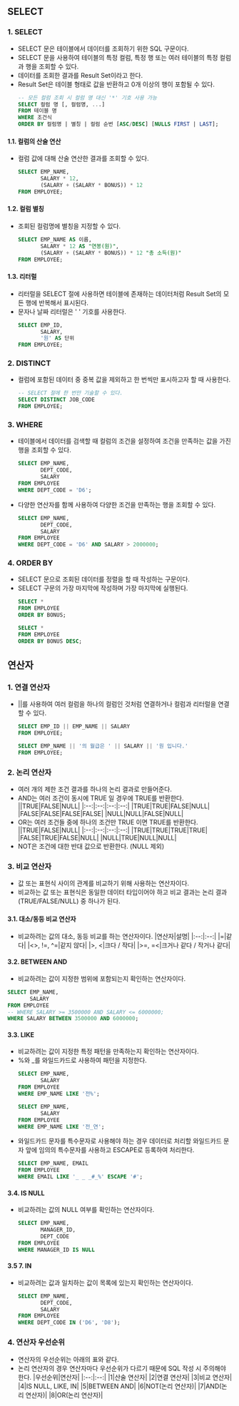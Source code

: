 ## SELECT
### 1. SELECT
* SELECT 문은 테이블에서 데이터를 조회하기 위한 SQL 구문이다.
* SELECT 문을 사용하여 테이블의 특정 컬럼, 특정 행 또는 여러 테이블의 특정 컬럼과 행을 조회할 수 있다.
* 데이터를 조회한 결과를 Result Set이라고 한다.
* Result Set은 테이블 형태로 값을 반환하고 0개 이상의 행이 포함될 수 있다.
  ``` sql
  -- 모든 컬럼 조회 시 컬럼 명 대신 '*' 기호 사용 가능
  SELECT 컬럼 명 [, 컬럼명, ...]  
  FROM 테이블 명 
  WHERE 조건식
  ORDER BY 컬럼명 | 별칭 | 컬럼 순번 [ASC/DESC] [NULLS FIRST | LAST];
  ```
#### 1.1. 컬럼의 산술 연산
* 컬럼 값에 대해 산술 연산한 결과를 조회할 수 있다.
  ``` sql
  SELECT EMP_NAME, 
         SALARY * 12, 
         (SALARY + (SALARY * BONUS)) * 12
  FROM EMPLOYEE;
  ```

#### 1.2. 컬럼 별칭
* 조회된 컬럼명에 별칭을 지정할 수 있다.
  ``` sql
  SELECT EMP_NAME AS 이름, 
         SALARY * 12 AS "연봉(원)", 
         (SALARY + (SALARY * BONUS)) * 12 "총 소득(원)"
  FROM EMPLOYEE;
  ```
#### 1.3. 리터럴
* 리터럴을 SELECT 절에 사용하면 테이블에 존재하는 데이터처럼 Result Set의 모든 행에 반복해서 표시된다.
* 문자나 날짜 리터럴은 ' ' 기호를 사용한다.
  ```sql
  SELECT EMP_ID,
	     SALARY,
	     '원' AS 단위
  FROM EMPLOYEE;
  ```
### 2. DISTINCT
* 컬럼에 포함된 데이터 중 중복 값을 제외하고 한 번씩만 표시하고자 할 때 사용한다.
  ```sql
  -- SELECT 절에 한 번만 기술할 수 있다.
  SELECT DISTINCT JOB_CODE
  FROM EMPLOYEE;
  ```
### 3. WHERE
* 테이블에서 데이터를 검색할 때 컬럼의 조건을 설정하여 조건을 만족하는 값을 가진 행을 조회할 수 있다.
  ``` SQL
  SELECT EMP_NAME, 
         DEPT_CODE,
         SALARY
  FROM EMPLOYEE
  WHERE DEPT_CODE = 'D6';
  ```
* 다양한 연산자를 함께 사용하여 다양한 조건을 만족하는 행을 조회할 수 있다.
  ``` SQL
  SELECT EMP_NAME, 
         DEPT_CODE,
         SALARY
  FROM EMPLOYEE
  WHERE DEPT_CODE = 'D6' AND SALARY > 2000000;
  ```
### 4. ORDER BY
* SELECT 문으로 조회된 데이터를 정렬을 할 때 작성하는 구문이다.
* SELECT 구문의 가장 마지막에 작성하며 가장 마지막에 실행된다.
  ```sql
  SELECT *
  FROM EMPLOYEE
  ORDER BY BONUS;

  SELECT *
  FROM EMPLOYEE
  ORDER BY BONUS DESC;
  ```        
## 연산자
### 1. 연결 연산자
* ||를 사용하여 여러 컬럼을 하나의 컬럼인 것처럼 연결하거나 컬럼과 리터럴을 연결할 수 있다.
  ``` sql
  SELECT EMP_ID || EMP_NAME || SALARY 
  FROM EMPLOYEE;

  SELECT EMP_NAME || '의 월급은 ' || SALARY || '원 입니다.' 
  FROM EMPLOYEE;
  ```
### 2. 논리 연산자
* 여러 개의 제한 조건 결과를 하나의 논리 결과로 만들어준다.
* AND는 여러 조건이 동시에 TRUE 일 경우에 TRUE를 반환한다.
  ||TRUE|FALSE|NULL|
  |:--:|:--:|:--:|:--:|
  |TRUE|TRUE|FALSE|NULL|
  |FALSE|FALSE|FALSE|FALSE|
  |NULL|NULL|FALSE|NULL|
* OR는 여러 조건들 중에 하나의 조건만 TRUE 이면 TRUE를 반환한다.
  ||TRUE|FALSE|NULL|
  |:--:|:--:|:--:|:--:|
  |TRUE|TRUE|TRUE|TRUE|
  |FALSE|TRUE|FALSE|NULL|
  |NULL|TRUE|NULL|NULL|
* NOT은 조건에 대한 반대 값으로 반환한다. (NULL 제외)
### 3. 비교 연산자
* 값 또는 표현식 사이의 관계를 비교하기 위해 사용하는 연산자이다.
* 비교하는 값 또는 표현식은 동일한 데이터 타입이어야 하고 비교 결과는 논리 결과(TRUE/FALSE/NULL) 중 하나가 된다.
#### 3.1. 대소/동등 비교 연산자
* 비교하려는 값의 대소, 동등 비교를 하는 연산자이다.
  |연산자|설명|
  |:--:|:--:|
  |=|같다|
  |<>, !=, ^=|같지 않다|
  |>, <|크다 / 작다|
  |>=, =<|크거나 같다 / 작거나 같다|
#### 3.2. BETWEEN AND
* 비교하려는 값이 지정한 범위에 포함되는지 확인하는 연산자이다.
```sql
SELECT EMP_NAME, 
       SALARY
FROM EMPLOYEE
-- WHERE SALARY >= 3500000 AND SALARY <= 6000000;
WHERE SALARY BETWEEN 3500000 AND 6000000;
```
#### 3.3. LIKE
* 비교하려는 값이 지정한 특정 패턴을 만족하는지 확인하는 연산자이다. 
* %와 _를 와일드카드로 사용하여 패턴을 지정한다.
  ```sql
  SELECT EMP_NAME, 
         SALARY
  FROM EMPLOYEE
  WHERE EMP_NAME LIKE '전%';

  SELECT EMP_NAME, 
         SALARY
  FROM EMPLOYEE
  WHERE EMP_NAME LIKE '전_연';
  ```
* 와일드카드 문자를 특수문자로 사용해야 하는 경우 데이터로 처리할 와일드카드 문자 앞에 임의의 특수문자를 사용하고 ESCAPE로 등록하여 처리한다.
  ```sql
  SELECT EMP_NAME, EMAIL
  FROM EMPLOYEE
  WHERE EMAIL LIKE '_ _ _#_%' ESCAPE '#';
  ```
#### 3.4. IS NULL
* 비교하려는 값의 NULL 여부를 확인하는 연산자이다. 
  ```sql
  SELECT EMP_NAME, 
         MANAGER_ID, 
         DEPT_CODE
  FROM EMPLOYEE
  WHERE MANAGER_ID IS NULL 
  ```
#### 3.5 7. IN
* 비교하려는 값과 일치하는 값이 목록에 있는지 확인하는 연산자이다.
  ```sql
  SELECT EMP_NAME, 
         DEPT_CODE, 
         SALARY
  FROM EMPLOYEE
  WHERE DEPT_CODE IN ('D6', 'D8');
  ```

### 4. 연산자 우선순위
* 연산자의 우선순위는 아래의 표와 같다.
* 논리 연산자의 경우 연산자마다 우선순위가 다르기 때문에 SQL 작성 시 주의해야 한다.
  |우선순위|연산자|
  |:--:|:--:|
  |1|산술 연산자|
  |2|연결 연산자|
  |3|비교 연산자|
  |4|IS NULL, LIKE, IN|
  |5|BETWEEN AND|
  |6|NOT(논리 연산자)|
  |7|AND(논리 연산자)|
  |8|OR(논리 연산자)|